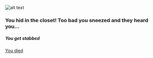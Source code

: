 ![alt text](sneeze1.jpg)
### You hid in the closet! Too bad you sneezed and they heard you...
##### You get stabbed

[You died](UR-DEAD.md)